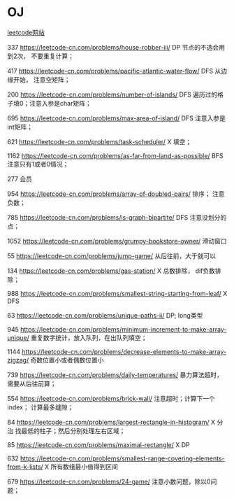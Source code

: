# OJ
[leetcode网站](https://leetcode-cn.com/)

337  https://leetcode-cn.com/problems/house-robber-iii/
DP  节点的不选会用到2次， 不要重复计算；

417  https://leetcode-cn.com/problems/pacific-atlantic-water-flow/
DFS  从边缘开始， 注意空矩阵；

200  https://leetcode-cn.com/problems/number-of-islands/
DFS  遍历过的格子填0；注意入参是char矩阵；

695  https://leetcode-cn.com/problems/max-area-of-island/
DFS  注意入参是int矩阵；

621  https://leetcode-cn.com/problems/task-scheduler/
X 填空；

1162  https://leetcode-cn.com/problems/as-far-from-land-as-possible/
BFS  注意只有1或者0情况；

277 会员

954  https://leetcode-cn.com/problems/array-of-doubled-pairs/
排序； 注意负数；

785  https://leetcode-cn.com/problems/is-graph-bipartite/
DFS  注意没划分的点；

1052  https://leetcode-cn.com/problems/grumpy-bookstore-owner/
滑动窗口

55  https://leetcode-cn.com/problems/jump-game/
从后往前，大于就可以

134  https://leetcode-cn.com/problems/gas-station/
X  总数排除， dif负数排除；

988  https://leetcode-cn.com/problems/smallest-string-starting-from-leaf/
X DFS

63  https://leetcode-cn.com/problems/unique-paths-ii/
DP; long类型

945  https://leetcode-cn.com/problems/minimum-increment-to-make-array-unique/
重复数字统计，放入队列，在出队列填空；

1144  https://leetcode-cn.com/problems/decrease-elements-to-make-array-zigzag/
奇数位置小或者偶数位置小

739  https://leetcode-cn.com/problems/daily-temperatures/
暴力算法超时， 需要从后往前算；

554  https://leetcode-cn.com/problems/brick-wall/
注意超时；计算下一个index； 计算最多缝隙；

84  https://leetcode-cn.com/problems/largest-rectangle-in-histogram/
X 分治  找最低的柱子；然后分别处理左右区域；

85  https://leetcode-cn.com/problems/maximal-rectangle/
X  DP

632  https://leetcode-cn.com/problems/smallest-range-covering-elements-from-k-lists/
X  所有数组最小值得到区间

679  https://leetcode-cn.com/problems/24-game/
注意小数问题，除以0问题；
